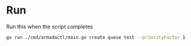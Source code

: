 # Run

Run this when the script completes

```bash
go run ./cmd/armadactl/main.go create queue test --priorityFactor 1
```